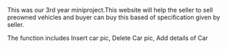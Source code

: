 This was our 3rd year miniproject.This website will help the seller to sell preowned vehicles and buyer can buy this based of specification given by seller.

The function includes 
    Insert car pic,
    Delete  Car pic,
    Add details of Car
